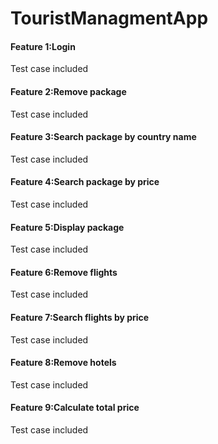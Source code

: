 # TouristManagmentApp
#### Feature 1:Login ####
Test case included

#### Feature 2:Remove package ####
Test case included

#### Feature 3:Search package by country name ####
Test case included

#### Feature 4:Search package by price ####
Test case included

#### Feature 5:Display package ####
Test case included

#### Feature 6:Remove flights ####
Test case included

#### Feature 7:Search flights by price ####
Test case included

#### Feature 8:Remove hotels ####
Test case included

#### Feature 9:Calculate total price ####
Test case included
